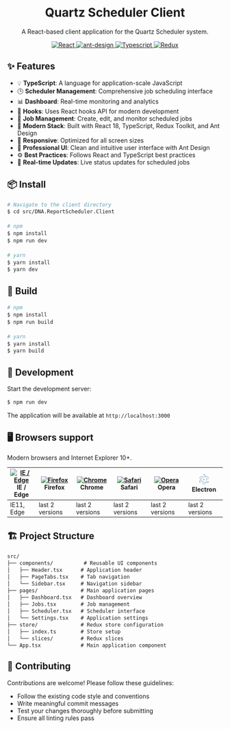 <h1 align="center">Quartz Scheduler Client</h1>

<div align="center">

A React-based client application for the Quartz Scheduler system.

<a href="https://github.com/facebook/react">
  <img src="https://img.shields.io/badge/react-18.3.1-brightgreen" alt="React">
</a>
<a href="https://github.com/ant-design/ant-design">
  <img src="https://img.shields.io/badge/ant--design-5.20.1-brightgreen" alt="ant-design">
</a>
<a href="https://github.com/microsoft/TypeScript" rel="nofollow">
  <img src="https://img.shields.io/badge/typescript-5.8.3-brightgreen" alt="Typescript">
</a>
<a href="https://github.com/reduxjs/redux" rel="nofollow">
  <img src="https://img.shields.io/badge/@reduxjs/toolkit-2.5.1-brightgreen" alt="Redux">
</a>

</div>

## ✨ Features

- 💡 **TypeScript**: A language for application-scale JavaScript
- 🕒 **Scheduler Management**: Comprehensive job scheduling interface
- 📊 **Dashboard**: Real-time monitoring and analytics
- 💎 **Hooks**: Uses React hooks API for modern development
- 🎯 **Job Management**: Create, edit, and monitor scheduled jobs
- 🚀 **Modern Stack**: Built with React 18, TypeScript, Redux Toolkit, and Ant Design
- 📱 **Responsive**: Optimized for all screen sizes
- 🎨 **Professional UI**: Clean and intuitive user interface with Ant Design
- ⚙️ **Best Practices**: Follows React and TypeScript best practices
- 🔄 **Real-time Updates**: Live status updates for scheduled jobs

## 📦 Install

```bash
# Navigate to the client directory
$ cd src/DNA.ReportScheduler.Client

# npm
$ npm install
$ npm run dev

# yarn
$ yarn install
$ yarn dev
```

## 🔨 Build

```bash
# npm
$ npm install
$ npm run build

# yarn
$ yarn install
$ yarn build
```

## 🚀 Development

Start the development server:

```bash
$ npm run dev
```

The application will be available at `http://localhost:3000`

## 🖥 Browsers support

Modern browsers and Internet Explorer 10+.

| [<img src="https://raw.githubusercontent.com/alrra/browser-logos/master/src/edge/edge_48x48.png" alt="IE / Edge" width="24px" height="24px" />](http://godban.github.io/browsers-support-badges/)</br>IE / Edge | [<img src="https://raw.githubusercontent.com/alrra/browser-logos/master/src/firefox/firefox_48x48.png" alt="Firefox" width="24px" height="24px" />](http://godban.github.io/browsers-support-badges/)</br>Firefox | [<img src="https://raw.githubusercontent.com/alrra/browser-logos/master/src/chrome/chrome_48x48.png" alt="Chrome" width="24px" height="24px" />](http://godban.github.io/browsers-support-badges/)</br>Chrome | [<img src="https://raw.githubusercontent.com/alrra/browser-logos/master/src/safari/safari_48x48.png" alt="Safari" width="24px" height="24px" />](http://godban.github.io/browsers-support-badges/)</br>Safari | [<img src="https://raw.githubusercontent.com/alrra/browser-logos/master/src/opera/opera_48x48.png" alt="Opera" width="24px" height="24px" />](http://godban.github.io/browsers-support-badges/)</br>Opera | [<img src="https://raw.githubusercontent.com/alrra/browser-logos/master/src/electron/electron_48x48.png" alt="Electron" width="24px" height="24px" />](http://godban.github.io/browsers-support-badges/)</br>Electron |
| --------------------------------------------------------------------------------------------------------------------------------------------------------------------------------------------------------------- | ----------------------------------------------------------------------------------------------------------------------------------------------------------------------------------------------------------------- | ------------------------------------------------------------------------------------------------------------------------------------------------------------------------------------------------------------- | ------------------------------------------------------------------------------------------------------------------------------------------------------------------------------------------------------------- | --------------------------------------------------------------------------------------------------------------------------------------------------------------------------------------------------------- | --------------------------------------------------------------------------------------------------------------------------------------------------------------------------------------------------------------------- |
| IE11, Edge                                                                                                                                                                                                      | last 2 versions                                                                                                                                                                                                   | last 2 versions                                                                                                                                                                                               | last 2 versions                                                                                                                                                                                               | last 2 versions                                                                                                                                                                                           | last 2 versions                                                                                                                                                                                                       |

## 🏗️ Project Structure

```
src/
├── components/          # Reusable UI components
│   ├── Header.tsx      # Application header
│   ├── PageTabs.tsx    # Tab navigation
│   └── Sidebar.tsx     # Navigation sidebar
├── pages/              # Main application pages
│   ├── Dashboard.tsx   # Dashboard overview
│   ├── Jobs.tsx        # Job management
│   ├── Scheduler.tsx   # Scheduler interface
│   └── Settings.tsx    # Application settings
├── store/              # Redux store configuration
│   ├── index.ts        # Store setup
│   └── slices/         # Redux slices
└── App.tsx             # Main application component
```

## 🤝 Contributing

Contributions are welcome! Please follow these guidelines:

- Follow the existing code style and conventions
- Write meaningful commit messages
- Test your changes thoroughly before submitting
- Ensure all linting rules pass
